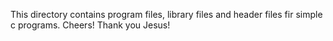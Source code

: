 This directory contains program files, library files and header files fir simple c programs. Cheers! Thank you Jesus!
